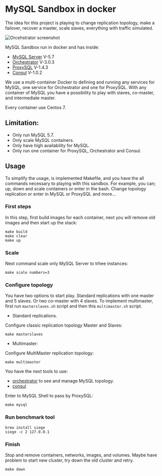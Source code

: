 # MySQL Sandbox in docker

The idea for this project is playing to change replication topology, make a
failover, recover a master, scale slaves, everything with traffic simulated.

![Orcehstrator screenshot](https://github.com/swapbyt3s/MySQLSandbox/raw/master/assets/orchestrator.png)

MySQL Sandbox run in docker and has inside:

- [MySQL Server](https://github.com/mysql/mysql-server) V-5.7
- [Orchestrator](https://github.com/github/orchestrator/) V-3.0.3
- [ProxySQL](https://github.com/sysown/proxysql) V-1.4.3
- [Consul](https://www.consul.io/intro/index.html) V-1.0.2

We use a multi-container Docker to defining and running any services for MySQL,
one service for Orchestrator and one for ProxySQL. With any container of MySQL
you have a possibility to play with slaves, co-master, and intermediate master.

Every container use Centos 7.

## Limitation:

- Only run MySQL 5.7.
- Only scale MySQL containers.
- Only have high availability for MySQL.
- Only run one container for ProxySQL, Orchestrator and Consul.

## Usage

To simplify the usage, is implemented Makefile, and you have the all commands
necessary to playing with this sandbox. For example, you can; up, down and scale
containers or enter in the bash. Change topology replication or enter in MySQL
or ProxySQL and more...

### First steps

In this step, first build images for each container, next you will remove old images
and then start up the stack:

```
make build
make clear
make up
```

### Scale

Next command scale only MySQL Server to trhee instances:

```
make scale numbers=3
```

### Configure topology

You have two options to start play. Standard replications with one master and 5
slaves. Or two co-master with 4 slaves. To implement multimaster, first run
`masterslaves.sh` script and then this `multimaster.sh` script.

- Standard replications.

Configure classic replication topology Master and Slaves:

```
make masterslaves
```

- Multimaster:

Configure MultiMaster replication topology:

```
make multimaster
```

You have the next tools to use:

- [orchestrator](http://127.0.0.1:3000/) to see and manage MySQL topology.
- [consul](http://127.0.0.1:8500/ui/)

Enter to MySQL Shell to pass by ProxySQL:

```
make mysql
```

### Run benchmark tool

```
brew install siege
siege -c 2 127.0.0.1
```

### Finish

Stop and remove containers, networks, images, and volumes. Maybe have problem
to start new cluster, try down the old cluster and retry.

```
make down
```
